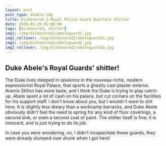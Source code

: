 ```yaml
---
layout: post
post_type: double-img
title: Dishonored 2 Royal Palace Guard Quarters Shitter
date: 2019-03-29 01:00:00
tags: [dishonored, shitter]
img1: /img/dishonored2/abeleguard1.jpg
img1_rollover: /img/dishonored2/abeleguard1a.jpg
img2: /img/dishonored2/abeleguard2.jpg
img2_rollover: /img/dishonored2/abeleguard2a.jpg
---
```

## Duke Abele's Royal Guards' shitter!

The Duke lives steeped in opulence in the nouveau-riche, modern expressionist Royal Palace, that sports a ghastly cast plaster exterior. Aramis Stilton has more taste, and I think the Duke is trying to play catch-up. Abele spent a lot of cash on his palace, but cut corners on the facilities for his support staff. I don't know about you, but I wouldn't want to shit here. It is slightly less dreary than a workcamp barracks, and Duke Abele obviously didn't feel the need to spring for any kind of floor coverings, a second sink, or even a second coat of paint. The shitter itself is fine; it is innocent, and is just trying to do its job.

In case you were wondering, no, I didn't incapacitate these guards, they were already slumped over *drunk* when I got here!

